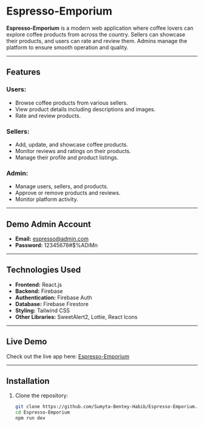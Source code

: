# Espresso-Emporium

**Espresso-Emporium** is a modern web application where coffee lovers can explore coffee products from across the country. Sellers can showcase their products, and users can rate and review them. Admins manage the platform to ensure smooth operation and quality.

---

## Features

### Users:
- Browse coffee products from various sellers.
- View product details including descriptions and images.
- Rate and review products.

### Sellers:
- Add, update, and showcase coffee products.
- Monitor reviews and ratings on their products.
- Manage their profile and product listings.

### Admin:
- Manage users, sellers, and products.
- Approve or remove products and reviews.
- Monitor platform activity.

---

## Demo Admin Account

- **Email:** espresso@admin.com  
- **Password:** 12345678#$%ADiMn

---

## Technologies Used

- **Frontend:** React.js  
- **Backend:** Firebase  
- **Authentication:** Firebase Auth  
- **Database:** Firebase Firestore  
- **Styling:** Tailwind CSS  
- **Other Libraries:** SweetAlert2, Lottie, React Icons  

---

## Live Demo

Check out the live app here: [Espresso-Emporium](https://espresso-emporium-8d4f7.web.app/)

---

## Installation

1. Clone the repository:
   ```bash
   git clone https://github.com/Sumyta-Bentey-Habib/Espresso-Emporium.git
   cd Espresso-Emporium
   npm run dev

